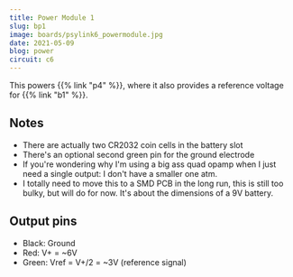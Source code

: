 ```yaml
---
title: Power Module 1
slug: bp1
image: boards/psylink6_powermodule.jpg
date: 2021-05-09
blog: power
circuit: c6
---
```


This powers {{% link "p4" %}}, where it also provides a reference voltage for
{{% link "b1" %}}.

## Notes

- There are actually two CR2032 coin cells in the battery slot
- There's an optional second green pin for the ground electrode
- If you're wondering why I'm using a big ass quad opamp when I just need a single output: I don't have a smaller one atm.
- I totally need to move this to a SMD PCB in the long run, this is still too bulky, but will do for now. It's about the dimensions of a 9V battery.

## Output pins

- Black: Ground
- Red: V+ = ~6V
- Green: Vref = V+/2 = ~3V (reference signal)
